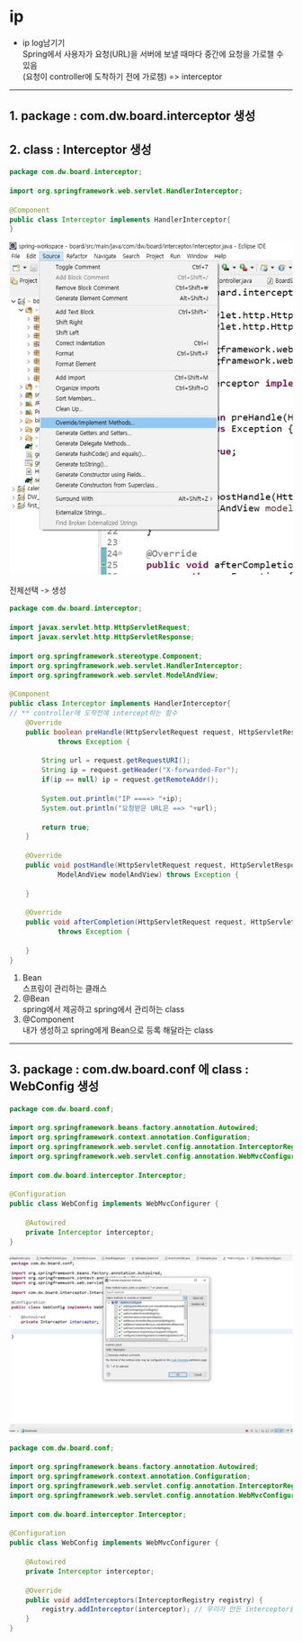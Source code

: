 # ip
- ip log남기기  
Spring에서 사용자가 요청(URL)을 서버에 보낼 때마다 중간에 요청을 가로챌 수 있음  
(요청이 controller에 도착하기 전에 가로챔) => interceptor

---
## 1. package : com.dw.board.interceptor 생성
## 2. class : Interceptor 생성
```java
package com.dw.board.interceptor;

import org.springframework.web.servlet.HandlerInterceptor;

@Component
public class Interceptor implements HandlerInterceptor{
}
```

![ip_01](img/ip_01.jpg)

전체선택 -> 생성

```java
package com.dw.board.interceptor;

import javax.servlet.http.HttpServletRequest;
import javax.servlet.http.HttpServletResponse;

import org.springframework.stereotype.Component;
import org.springframework.web.servlet.HandlerInterceptor;
import org.springframework.web.servlet.ModelAndView;

@Component
public class Interceptor implements HandlerInterceptor{
// ** controller에 도착전에 intercept하는 함수
	@Override
	public boolean preHandle(HttpServletRequest request, HttpServletResponse response, Object handler)
			throws Exception {
		
		String url = request.getRequestURI();
		String ip = request.getHeader("X-forwarded-For");
		if(ip == null) ip = request.getRemoteAddr(); 

		System.out.println("IP ====> "+ip);
		System.out.println("요청받은 URL은 ==> "+url);
		
		return true;
	}

	@Override
	public void postHandle(HttpServletRequest request, HttpServletResponse response, Object handler,
			ModelAndView modelAndView) throws Exception {
		
	}

	@Override
	public void afterCompletion(HttpServletRequest request, HttpServletResponse response, Object handler, Exception ex)
			throws Exception {
		
	}
}
```

1. Bean  
스프링이 관리하는 클래스
2. @Bean  
spring에서 제공하고 spring에서 관리하는 class
3. @Component  
내가 생성하고 spring에게 Bean으로 등록 해달라는 class

---

## 3. package : com.dw.board.conf 에 class : WebConfig 생성

```java
package com.dw.board.conf;

import org.springframework.beans.factory.annotation.Autowired;
import org.springframework.context.annotation.Configuration;
import org.springframework.web.servlet.config.annotation.InterceptorRegistry;
import org.springframework.web.servlet.config.annotation.WebMvcConfigurer;

import com.dw.board.interceptor.Interceptor;

@Configuration
public class WebConfig implements WebMvcConfigurer {

	@Autowired
	private Interceptor interceptor;	
}
```

![ip_02](img/ip_02.JPG)

```java
package com.dw.board.conf;

import org.springframework.beans.factory.annotation.Autowired;
import org.springframework.context.annotation.Configuration;
import org.springframework.web.servlet.config.annotation.InterceptorRegistry;
import org.springframework.web.servlet.config.annotation.WebMvcConfigurer;

import com.dw.board.interceptor.Interceptor;

@Configuration
public class WebConfig implements WebMvcConfigurer {

	@Autowired
	private Interceptor interceptor;

	@Override
	public void addInterceptors(InterceptorRegistry registry) {
		registry.addInterceptor(interceptor); // 우리가 만든 interceptor를 spring에 등록
	}
}
```